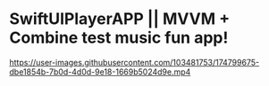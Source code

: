 # SwiftUIPlayerAPP || MVVM + Combine test music fun app!
https://user-images.githubusercontent.com/103481753/174799675-dbe1854b-7b0d-4d0d-9e18-1669b5024d9e.mp4
